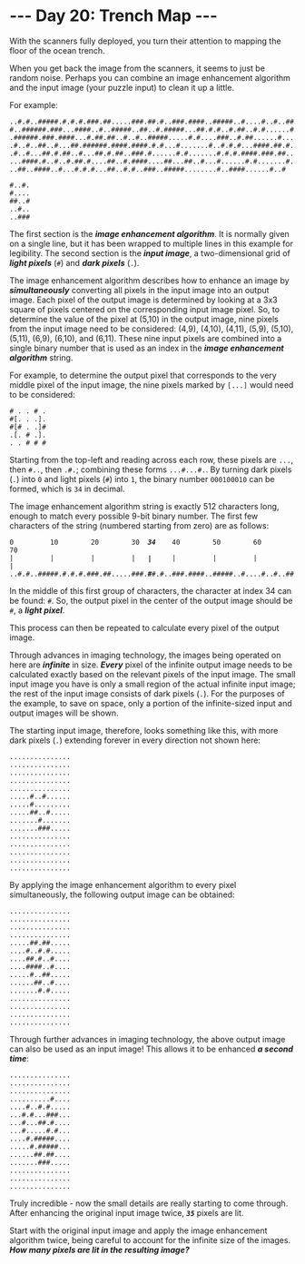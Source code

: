 # --- Day 20: Trench Map ---

With the scanners fully deployed, you turn their attention to mapping the floor of the ocean trench.


When you get back the image from the scanners, it seems to just be random noise. Perhaps you can combine an image enhancement algorithm and the input image (your puzzle input) to clean it up a little.


For example:


<pre><code>..#.#..#####.#.#.#.###.##.....###.##.#..###.####..#####..#....#..#..##..##
#..######.###...####..#..#####..##..#.#####...##.#.#..#.##..#.#......#.###
.######.###.####...#.##.##..#..#..#####.....#.#....###..#.##......#.....#.
.#..#..##..#...##.######.####.####.#.#...#.......#..#.#.#...####.##.#.....
.#..#...##.#.##..#...##.#.##..###.#......#.#.......#.#.#.####.###.##...#..
...####.#..#..#.##.#....##..#.####....##...##..#...#......#.#.......#.....
..##..####..#...#.#.#...##..#.#..###..#####........#..####......#..#

#..#.
#....
##..#
..#..
..###
</code></pre>
The first section is the <em><b>image enhancement algorithm</b></em>. It is normally given on a single line, but it has been wrapped to multiple lines in this example for legibility. The second section is the <em><b>input image</b></em>, a two-dimensional grid of <em><b>light pixels</b></em> (<code>#</code>) and <em><b>dark pixels</b></em> (<code>.</code>).


The image enhancement algorithm describes how to enhance an image by <em><b>simultaneously</b></em> converting all pixels in the input image into an output image. Each pixel of the output image is determined by looking at a 3x3 square of pixels centered on the corresponding input image pixel. So, to determine the value of the pixel at (5,10) in the output image, nine pixels from the input image need to be considered: (4,9), (4,10), (4,11), (5,9), (5,10), (5,11), (6,9), (6,10), and (6,11). These nine input pixels are combined into a single binary number that is used as an index in the <em><b>image enhancement algorithm</b></em> string.


For example, to determine the output pixel that corresponds to the very middle pixel of the input image, the nine pixels marked by <code>[...]</code> would need to be considered:


<pre><code># . . # .
#[. . .].
#[# . .]#
.[. # .].
. . # # #
</code></pre>
Starting from the top-left and reading across each row, these pixels are <code>...</code>, then <code>#..</code>, then <code>.#.</code>; combining these forms <code>...#...#.</code>. By turning dark pixels (<code>.</code>) into <code>0</code> and light pixels (<code>#</code>) into <code>1</code>, the binary number <code>000100010</code> can be formed, which is <code>34</code> in decimal.


The image enhancement algorithm string is exactly 512 characters long, enough to match every possible 9-bit binary number. The first few characters of the string (numbered starting from zero) are as follows:


<pre><code>0         10        20        30  <em><b>34</b></em>    40        50        60        70
|         |         |         |   <em><b>|</b></em>     |         |         |         |
..#.#..#####.#.#.#.###.##.....###.<em><b>#</b></em>#.#..###.####..#####..#....#..#..##..##
</code></pre>
In the middle of this first group of characters, the character at index 34 can be found: <code>#</code>. So, the output pixel in the center of the output image should be <code>#</code>, a <em><b>light pixel</b></em>.


This process can then be repeated to calculate every pixel of the output image.


Through advances in imaging technology, the images being operated on here are <em><b>infinite</b></em> in size. <em><b>Every</b></em> pixel of the infinite output image needs to be calculated exactly based on the relevant pixels of the input image. The small input image you have is only a small region of the actual infinite input image; the rest of the input image consists of dark pixels (<code>.</code>). For the purposes of the example, to save on space, only a portion of the infinite-sized input and output images will be shown.


The starting input image, therefore, looks something like this, with more dark pixels (<code>.</code>) extending forever in every direction not shown here:


<pre><code>...............
...............
...............
...............
...............
.....#..#......
.....#.........
.....##..#.....
.......#.......
.......###.....
...............
...............
...............
...............
...............
</code></pre>
By applying the image enhancement algorithm to every pixel simultaneously, the following output image can be obtained:


<pre><code>...............
...............
...............
...............
.....##.##.....
....#..#.#.....
....##.#..#....
....####..#....
.....#..##.....
......##..#....
.......#.#.....
...............
...............
...............
...............
</code></pre>
Through further advances in imaging technology, the above output image can also be used as an input image! This allows it to be enhanced <em><b>a second time</b></em>:


<pre><code>...............
...............
...............
..........#....
....#..#.#.....
...#.#...###...
...#...##.#....
...#.....#.#...
....#.#####....
.....#.#####...
......##.##....
.......###.....
...............
...............
...............
</code></pre>
Truly incredible - now the small details are really starting to come through. After enhancing the original input image twice, <code><em><b>35</b></em></code> pixels are lit.


Start with the original input image and apply the image enhancement algorithm twice, being careful to account for the infinite size of the images. <em><b>How many pixels are lit in the resulting image?</b></em>


